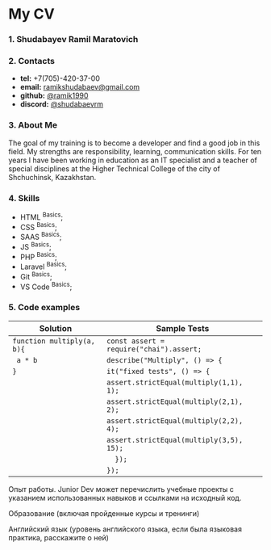 # My CV

### 1. Shudabayev Ramil Maratovich
### 2. Contacts
- **tel:** +7(705)-420-37-00
- **email:** ramikshudabaev@gmail.com
- **github:** [@ramik1990](https://github.com/ramik1990)
- **discord:** [@shudabaevrm](https://discordapp.com/users/319149251944906752/)
### 3. About Me
The goal of my training is to become a developer and find a good job in this field. My strengths are responsibility, learning, communication skills. For ten years I have been working in education as an IT specialist and a teacher of special disciplines at the Higher Technical College of the city of Shchuchinsk, Kazakhstan.
### 4. Skills
- HTML <sup>Basics</sup>;
- CSS <sup>Basics</sup>;
- SAAS <sup>Basics</sup>;
- JS <sup>Basics</sup>;
- PHP <sup>Basics</sup>;
- Laravel <sup>Basics</sup>;
- Git <sup>Basics</sup>;
- VS Code <sup>Basics</sup>;
### 5. Code examples
|Solution|Sample Tests|
|--------|------------|
|`function multiply(a, b){`|`const assert = require("chai").assert;`|
|` a * b`|`describe("Multiply", () => {`|
|`}`|`it("fixed tests", () => {`|
|        |`assert.strictEqual(multiply(1,1), 1);`|
|        |`assert.strictEqual(multiply(2,1), 2);`|
|        |`assert.strictEqual(multiply(2,2), 4);`|
|        |`assert.strictEqual(multiply(3,5), 15);`|
|        |`  });`|
|        |`});`|



Опыт работы. Junior Dev может перечислить учебные проекты с указанием использованных навыков и ссылками на исходный код.

Образование (включая пройденные курсы и тренинги)

Английский язык (уровень английского языка, если была языковая практика, расскажите о ней)